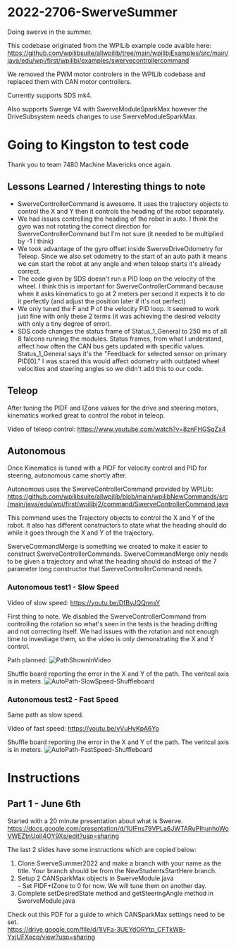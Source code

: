 # 2022-2706-SwerveSummer
Doing swerve in the summer.

This codebase originated from the WPILib example code avaible here: 
https://github.com/wpilibsuite/allwpilib/tree/main/wpilibjExamples/src/main/java/edu/wpi/first/wpilibj/examples/swervecontrollercommand

We removed the PWM motor controlers in the WPILib codebase and replaced them with CAN motor controllers.

Currently supports SDS mk4.

Also supports Swerge V4 with SwerveModuleSparkMax however the DriveSubsystem needs changes to use SwerveModuleSparkMax.


# Going to Kingston to test code
Thank you to team 7480 Machine Mavericks once again.

## Lessons Learned / Interesting things to note

- SwerveControllerCommand is awesome. It uses the trajectory objects to control the X and Y then it controls the heading of the robot separately.
- We had issues controlling the heading of the robot in auto. I think the gyro was not rotating the correct direction for SwerveControllerCommand but I'm not sure (it needed to be multiplied by -1 I think)
- We took advantage of the gyro offset inside SwerveDriveOdometry for Teleop. Since we also set odometry to the start of an auto path it means we can start the robot at any angle and when teleop starts it's already correct.
- The code given by SDS doesn't run a PID loop on the velocity of the wheel. I think this is important for SwerveControllerCommand because when it asks kinematics to go at 2 meters per second it expects it to do it perfectly (and adjust the position later if it's not perfect)
- We only tuned the F and P of the velocity PID loop. It seemed to work just fine with only these 2 terms (it was achieving the desired velocity with only a tiny degree of error).
- SDS code changes the status frame of Status_1_General to 250 ms of all 8 falcons running the modules. Status frames, from what I understand, affect how often the CAN bus gets updated with specific values. Status_1_General says it's the "Feedback for selected sensor on primary PID[0]." I was scared this would affect odometry with outdated wheel velocities and steering angles so we didn't add this to our code.

## Teleop
After tuning the PIDF and IZone values for the drive and steering motors, kinematics worked great to control the robot in teleop.

Video of teleop control:
https://www.youtube.com/watch?v=8znFHGSqZx4

## Autonomous
Once Kinematics is tuned with a PIDF for velocity control and PID for steering, autonomous came shortly after.

Autonomous uses the SwerveControllerCommand provided by WPILib:
https://github.com/wpilibsuite/allwpilib/blob/main/wpilibNewCommands/src/main/java/edu/wpi/first/wpilibj2/command/SwerveControllerCommand.java

This command uses the Trajectory objects to control the X and Y of the robot. It also has different constructors to state what the heading should do while it goes through the X and Y of the trajectory.

SwerveCommandMerge is something we created to make it easier to construct SwerveControllerCommands. SwerveCommandMerge only needs to be given a trajectory and what the heading should do instead of the 7 parameter long constructor that SwerveControllerCommand needs.

### Autonomous test1 - Slow Speed

Video of slow speed:
https://youtu.be/DfByJQQnnsY

First thing to note. We disabled the SwerveControllerCommand from controlling the rotation so what's seen in the tests is the heading drifting and not correcting itself. We had issues with the rotation and not enough time to investiage them, so the video is only demonstrating the X and Y control.

Path planned:
![PathShownInVideo](https://user-images.githubusercontent.com/43829793/182493698-11f79e3f-ed2b-495a-8bd7-a9de1e87a0d6.jpg)

Shuffle board reporting the error in the X and Y of the path. The veritcal axis is in meters.
![AutoPath-SlowSpeed-Shuffleboard](https://user-images.githubusercontent.com/43829793/182493753-8ac7358e-48c3-41bd-a84d-200af5c03d65.jpg)


### Autonomous test2 - Fast Speed

Same path as slow speed.

Video of fast speed:
https://youtu.be/vVuHyKpA6Yo

Shuffle board reporting the error in the X and Y of the path. The veritcal axis is in meters.
![AutoPath-FastSpeed-Shuffleboard](https://user-images.githubusercontent.com/43829793/182494653-6e07800b-4c19-4647-9af0-05dc9af683bf.jpg)


# Instructions

## Part 1 - June 6th
Started with a 20 minute presentation about what is Swerve.<br />
https://docs.google.com/presentation/d/1UlFns79VPLa6JWTARuPIhunhoWoVWEZtnUoII4OY9Xs/edit?usp=sharing

The last 2 slides have some instructions which are copied below:<br />
1. Clone SwerveSummer2022 and make a branch with your name as the title. Your branch should be from the NewStudentsStartHere branch.
2. Setup 2 CANSparkMax objects in SwerveModule.java<br />
           -  Set PIDF+IZone to 0 for now. We will tune them on another day.
4. Complete setDesiredState method and getSteeringAngle method in SwerveModule.java

Check out this PDF for a guide to which CANSparkMax settings need to be set.<br />
https://drive.google.com/file/d/1IVFa-3UEYdORYtp_CFTkWB-YxjUFXocq/view?usp=sharing
